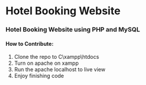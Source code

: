# Hotel Booking Website

### Hotel Booking Website using PHP and MySQL

#### How to Contribute:
1. Clone the repo to C\xampp\htdocs
2. Turn on apache on xampp
3. Run the apache localhost to live view 
4. Enjoy finishing code
